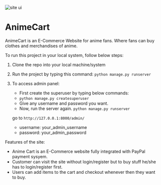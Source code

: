 ![site ui](https://user-images.githubusercontent.com/37404377/171172028-ba705199-dbad-4a3b-8acd-27b4a61b63eb.jpg)


# AnimeCart
AnimeCart is an E-Commerce Website for anime fans. Where fans can buy clothes and merchandises of anime.

To run this project in your local system, follow below steps: 

1. Clone the repo into your local machine/system
2. Run the project by typing this command:
   `python manage.py runserver`
3. To access admin panel:
   - First create the superuser by typing below commands:
   - `python manage.py createsuperuser`
   - Give any username and password you want.
   - Now, run the server again. `python manage.py runserver`
   
   go to `http://127.0.0.1:8000/admin/`
   - username: your_admin_username
   - password: your_admin_password

Features of the site:
- Anime Cart is an E-Commerce website fully integrated with PayPal payment sysyem.
- Customer can visit the site without login/register but to buy stuff he/she has to login/register first.
- Users can add items to the cart and checkout whenever then they want to buy.
